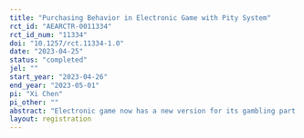 ```yaml
---
title: "Purchasing Behavior in Electronic Game with Pity System"
rct_id: "AEARCTR-0011334"
rct_id_num: "11334"
doi: "10.1257/rct.11334-1.0"
date: "2023-04-25"
status: "completed"
jel: ""
start_year: "2023-04-26"
end_year: "2023-05-01"
pi: "Xi Chen"
pi_other: ""
abstract: "Electronic game now has a new version for its gambling part which is called pity system which gives player a guaranteed one time of win after a consecutive number of loss. The effect of this pity system to people’s purchasing preference of electronic lottery is unclear especially when game companies have adopted this system in their games. We design a online experiment to test the effect of this new system and to find whether pity system increase people’s preference to buy the lottery by person or by group."
layout: registration
---
```


